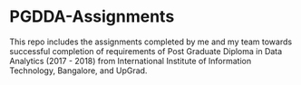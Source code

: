 # PGDDA-Assignments
This repo includes the assignments completed by me and my team towards successful completion of requirements of 
Post Graduate Diploma in Data Analytics (2017 - 2018) from International Institute of Information Technology, Bangalore, and UpGrad.
